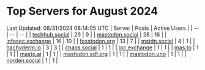 # Top Servers for August 2024
Last Updated: 08/31/2024 08:14:05 UTC
| Server | Posts | Active Users |
| -- | -- | -- |
| [techhub.social](https://techhub.social/tags/PowerShell) | 29 | 9 |
| [mastodon.social](https://mastodon.social/tags/PowerShell) | 28 | 16 |
| [infosec.exchange](https://infosec.exchange/tags/PowerShell) | 16 | 10 |
| [fosstodon.org](https://fosstodon.org/tags/PowerShell) | 13 | 7 |
| [mstdn.social](https://mstdn.social/tags/PowerShell) | 4 | 1 |
| [hachyderm.io](https://hachyderm.io/tags/PowerShell) | 3 | 3 |
| [chaos.social](https://chaos.social/tags/PowerShell) | 1 | 1 |
| [ioc.exchange](https://ioc.exchange/tags/PowerShell) | 1 | 1 |
| [mas.to](https://mas.to/tags/PowerShell) | 1 | 1 |
| [masto.ai](https://masto.ai/tags/PowerShell) | 1 | 1 |
| [mastodon.sdf.org](https://mastodon.sdf.org/tags/PowerShell) | 1 | 1 |
| [mastodon.uno](https://mastodon.uno/tags/PowerShell) | 1 | 1 |
| [norden.social](https://norden.social/tags/PowerShell) | 1 | 1 |
